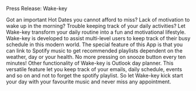 Press Release: Wake-key

Got an important Hot Dates you cannot afford to miss? Lack of motivation to wake up in the morning? Trouble keeping track of your daily activities? Let Wake-key transform your daily routine into a fun and motivational lifestyle. Wake-key is developed to assist multi-level users to keep track of their busy schedule in this modern world. The special feature of this App is that you can link to Spotify music to get recommended playlists dependent on the weather, day or your health. No more pressing on snooze button every ten minutes! Other functionality of Wake-key is Outlook day planner. This versatile feature let you keep track of your emails, daily schedule, events and so on and not to forget the spotify playlist. So let Wake-key kick start your day with your favourite music and never miss any appointment.

